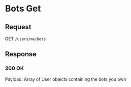 # Bots Get

## Request
GET `/users/me/bots`


## Response
### 200 OK
Payload: Array of User objects containing the bots you own
